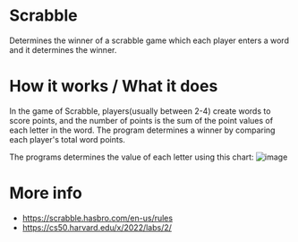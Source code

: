 # Scrabble
Determines the winner of a scrabble game which each player enters a word and it determines the winner.

# How it works / What it does

In the game of Scrabble, players(usually between 2-4) create words to score points, and the number of points is the sum of the point values of each letter in the word. 
The program determines a winner by comparing each player's total word points.

The programs determines the value of each letter using this chart:
![image](https://user-images.githubusercontent.com/100564040/176275920-0a0af11a-f056-4f46-97d2-89947af384c7.png)

# More info
- https://scrabble.hasbro.com/en-us/rules
- https://cs50.harvard.edu/x/2022/labs/2/
